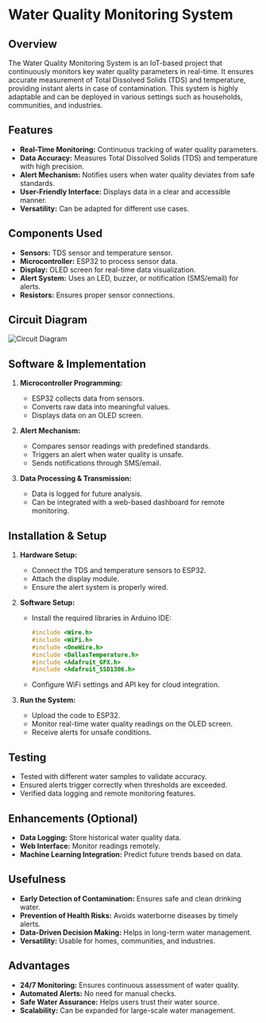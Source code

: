 # Water Quality Monitoring System

## Overview
The Water Quality Monitoring System is an IoT-based project that continuously monitors key water quality parameters in real-time. It ensures accurate measurement of Total Dissolved Solids (TDS) and temperature, providing instant alerts in case of contamination. This system is highly adaptable and can be deployed in various settings such as households, communities, and industries.

## Features
- **Real-Time Monitoring:** Continuous tracking of water quality parameters.
- **Data Accuracy:** Measures Total Dissolved Solids (TDS) and temperature with high precision.
- **Alert Mechanism:** Notifies users when water quality deviates from safe standards.
- **User-Friendly Interface:** Displays data in a clear and accessible manner.
- **Versatility:** Can be adapted for different use cases.

## Components Used
- **Sensors:** TDS sensor and temperature sensor.
- **Microcontroller:** ESP32 to process sensor data.
- **Display:** OLED screen for real-time data visualization.
- **Alert System:** Uses an LED, buzzer, or notification (SMS/email) for alerts.
- **Resistors:** Ensures proper sensor connections.

## Circuit Diagram
![Circuit Diagram](circuit_diagram.PNG)

## Software & Implementation
1. **Microcontroller Programming:**
   - ESP32 collects data from sensors.
   - Converts raw data into meaningful values.
   - Displays data on an OLED screen.

2. **Alert Mechanism:**
   - Compares sensor readings with predefined standards.
   - Triggers an alert when water quality is unsafe.
   - Sends notifications through SMS/email.

3. **Data Processing & Transmission:**
   - Data is logged for future analysis.
   - Can be integrated with a web-based dashboard for remote monitoring.

## Installation & Setup
1. **Hardware Setup:**
   - Connect the TDS and temperature sensors to ESP32.
   - Attach the display module.
   - Ensure the alert system is properly wired.

2. **Software Setup:**
   - Install the required libraries in Arduino IDE:
     ```cpp
     #include <Wire.h>
     #include <WiFi.h>
     #include <OneWire.h>
     #include <DallasTemperature.h>
     #include <Adafruit_GFX.h>
     #include <Adafruit_SSD1306.h>
     ```
   - Configure WiFi settings and API key for cloud integration.

3. **Run the System:**
   - Upload the code to ESP32.
   - Monitor real-time water quality readings on the OLED screen.
   - Receive alerts for unsafe conditions.

## Testing
- Tested with different water samples to validate accuracy.
- Ensured alerts trigger correctly when thresholds are exceeded.
- Verified data logging and remote monitoring features.

## Enhancements (Optional)
- **Data Logging:** Store historical water quality data.
- **Web Interface:** Monitor readings remotely.
- **Machine Learning Integration:** Predict future trends based on data.

## Usefulness
- **Early Detection of Contamination:** Ensures safe and clean drinking water.
- **Prevention of Health Risks:** Avoids waterborne diseases by timely alerts.
- **Data-Driven Decision Making:** Helps in long-term water management.
- **Versatility:** Usable for homes, communities, and industries.

## Advantages
- **24/7 Monitoring:** Ensures continuous assessment of water quality.
- **Automated Alerts:** No need for manual checks.
- **Safe Water Assurance:** Helps users trust their water source.
- **Scalability:** Can be expanded for large-scale water management.


